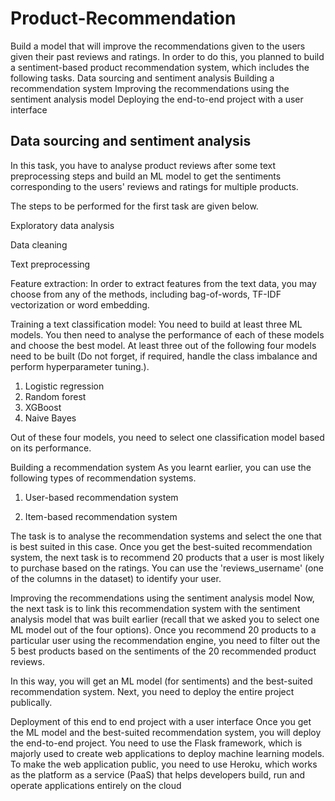 # Product-Recommendation

Build a model that will improve the recommendations given to the users given their past reviews and ratings. 
In order to do this, you planned to build a sentiment-based product recommendation system, which includes the following tasks.
Data sourcing and sentiment analysis
Building a recommendation system
Improving the recommendations using the sentiment analysis model
Deploying the end-to-end project with a user interface

## Data sourcing and sentiment analysis
In this task, you have to analyse product reviews after some text preprocessing steps and build an ML model to get the sentiments corresponding to the users' reviews and ratings for multiple products. 

The steps to be performed for the first task are given below.

Exploratory data analysis

Data cleaning

Text preprocessing

Feature extraction: In order to extract features from the text data, you may choose from any of the methods, including bag-of-words, TF-IDF vectorization or word embedding.

Training a text classification model: You need to build at least three ML models. You then need to analyse the performance of each of these models and choose the best model. At least three out of the following four models need to be built (Do not forget, if required, handle the class imbalance and perform hyperparameter tuning.). 
1. Logistic regression
2. Random forest
3. XGBoost
4. Naive Bayes

Out of these four models, you need to select one classification model based on its performance.

Building a recommendation system
As you learnt earlier, you can use the following types of recommendation systems.

 

1. User-based recommendation system

2. Item-based recommendation system

The task is to analyse the recommendation systems and select the one that is best suited in this case. 
Once you get the best-suited recommendation system, the next task is to recommend 20 products that a user is most likely to purchase based on the ratings. You can use the 'reviews_username' (one of the columns in the dataset) to identify your user. 
 
Improving the recommendations using the sentiment analysis model
Now, the next task is to link this recommendation system with the sentiment analysis model that was built earlier (recall that we asked you to select one ML model out of the four options). Once you recommend 20 products to a particular user using the recommendation engine, you need to filter out the 5 best products based on the sentiments of the 20 recommended product reviews. 

In this way, you will get an ML model (for sentiments) and the best-suited recommendation system. Next, you need to deploy the entire project publically.

Deployment of this end to end project with a user interface
Once you get the ML model and the best-suited recommendation system, you will deploy the end-to-end project. You need to use the Flask framework, which is majorly used to create web applications to deploy machine learning models.
To make the web application public, you need to use Heroku, which works as the platform as a service (PaaS) that helps developers build, run and operate applications entirely on the cloud
